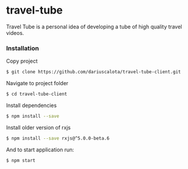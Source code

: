 # travel-tube
Travel Tube is a personal idea of developing a tube of high quality travel videos.

### Installation

Copy project
```sh
$ git clone https://github.com/dariuscalota/travel-tube-client.git
```

Navigate to project folder
```sh
$ cd travel-tube-client
```
Install dependencies
```sh
$ npm install --save
```

Install older version of rxjs
```sh
$ npm install --save rxjs@^5.0.0-beta.6
```

And to start application run:
```sh
$ npm start
```
